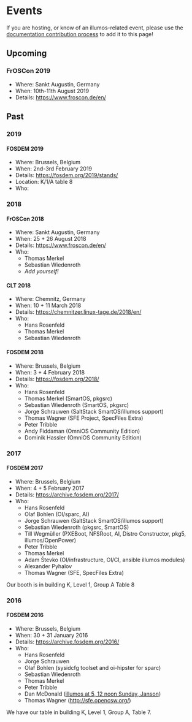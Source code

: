 # Events

If you are hosting, or know of an illumos-related event, please use the
[documentation contribution process](../contributing/docs.md) to add it to this
page!

## Upcoming

### FrOSCon 2019

- Where: Sankt Augustin, Germany
- When: 10th-11th August 2019
- Details: <https://www.froscon.de/en/>

## Past

### 2019

#### FOSDEM 2019

- Where: Brussels, Belgium
- When: 2nd-3rd February 2019
- Details: <https://fosdem.org/2019/stands/>
- Location: K/1/A table 8
- Who:

### 2018

#### FrOSCon 2018

- Where: Sankt Augustin, Germany
- When: 25 + 26 August 2018
- Details: <https://www.froscon.de/en/>
- Who:
	- Thomas Merkel
	- Sebastian Wiedenroth
	- *Add yourself!*

#### CLT 2018

- Where: Chemnitz, Germany
- When: 10 + 11 March 2018
- Details: <https://chemnitzer.linux-tage.de/2018/en/>
- Who:
	- Hans Rosenfeld
	- Thomas Merkel
	- Sebastian Wiedenroth



#### FOSDEM 2018

- Where: Brussels, Belgium
- When: 3 + 4 February 2018
- Details: <https://fosdem.org/2018/>
- Who:
	- Hans Rosenfeld
	- Thomas Merkel (SmartOS, pkgsrc)
	- Sebastian Wiedenroth (SmartOS, pkgsrc)
	- Jorge Schrauwen (SaltStack SmartOS/illumos support)
	- Thomas Wagner (SFE Project, SpecFiles Extra)
	- Peter Tribble
	- Andy Fiddaman (OmniOS Community Edition)
	- Dominik Hassler (OmniOS Community Edition)

### 2017

#### FOSDEM 2017

- Where: Brussels, Belgium
- When: 4 + 5 February 2017
- Details: <https://archive.fosdem.org/2017/>
- Who:
	- Hans Rosenfeld
	- Olaf Bohlen (OI/sparc, AI)
	- Jorge Schrauwen (SaltStack SmartOS/illumos support)
	- Sebastian Wiedenroth (pkgsrc, SmartOS)
	- Till Wegmüller (PXEBoot, NFSRoot, AI, Distro Constructor, pkg5, illumos/OpenPower)
	- Peter Tribble
	- Thomas Merkel
	- Adam Števko (OI/infrastructure, OI/CI, ansible illumos modules)
	- Alexander Pyhalov
	- Thomas Wagner (SFE, SpecFiles Extra)

Our booth is in building K, Level 1, Group A Table 8

### 2016

#### FOSDEM 2016

- Where: Brussels, Belgium
- When: 30 + 31 January 2016
- Details: <https://archive.fosdem.org/2016/>
- Who:
	- Hans Rosenfeld
	- Jorge Schrauwen
	- Olaf Bohlen (sysidcfg toolset and oi-hipster for sparc)
	- Sebastian Wiedenroth
	- Thomas Merkel
	- Peter Tribble
	- Dan McDonald	([illumos at 5, 12 noon Sunday, Janson](https://archive.fosdem.org/2016/schedule/event/illumos_overview/))
	- Thomas Wagner (<http://sfe.opencsw.org/>)


We have our table in building K, Level 1, Group A, Table 7.
